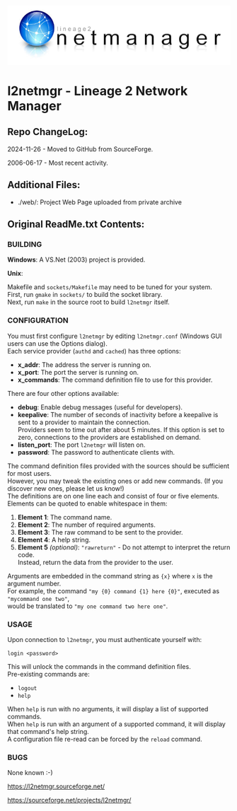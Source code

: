 ![l2netmgr logo](./web/logo.jpg)

# l2netmgr - Lineage 2 Network Manager

## Repo ChangeLog:

2024-11-26 - Moved to GitHub from SourceForge. 

2006-06-17 - Most recent activity.



## Additional Files:

- ./web/: Project Web Page uploaded from private archive



## Original ReadMe.txt Contents:


### BUILDING

**Windows**: A VS.Net (2003) project is provided.

**Unix**:

Makefile and `sockets/Makefile` may need to be tuned for your system.  
First, run `gmake` in `sockets/` to build the socket library.  
Next, run `make` in the source root to build `l2netmgr` itself.

### CONFIGURATION

You must first configure `l2netmgr` by editing `l2netmgr.conf` (Windows GUI users can use the Options dialog).  
Each service provider (`authd` and `cached`) has three options:

- **x_addr**: The address the server is running on.
- **x_port**: The port the server is running on.
- **x_commands**: The command definition file to use for this provider.

There are four other options available:

- **debug**: Enable debug messages (useful for developers).
- **keepalive**: The number of seconds of inactivity before a keepalive is sent to a provider to maintain the connection.  
  Providers seem to time out after about 5 minutes. If this option is set to zero, connections to the providers are established on demand.
- **listen_port**: The port `l2netmgr` will listen on.
- **password**: The password to authenticate clients with.

The command definition files provided with the sources should be sufficient for most users.  
However, you may tweak the existing ones or add new commands. (If you discover new ones, please let us know!)  
The definitions are on one line each and consist of four or five elements.  
Elements can be quoted to enable whitespace in them:

1. **Element 1**: The command name.
2. **Element 2**: The number of required arguments.
3. **Element 3**: The raw command to be sent to the provider.
4. **Element 4**: A help string.
5. **Element 5** *(optional)*: `"rawreturn"` - Do not attempt to interpret the return code.  
   Instead, return the data from the provider to the user.

Arguments are embedded in the command string as `{x}` where `x` is the argument number.  
For example, the command `"my {0} command {1} here {0}"`, executed as `"mycommand one two"`,  
would be translated to `"my one command two here one"`.

### USAGE

Upon connection to `l2netmgr`, you must authenticate yourself with:

```
login <password>
```

This will unlock the commands in the command definition files.  
Pre-existing commands are:

- `logout`
- `help`

When `help` is run with no arguments, it will display a list of supported commands.  
When `help` is run with an argument of a supported command, it will display that command's help string.  
A configuration file re-read can be forced by the `reload` command.

### BUGS

None known :-)

<https://l2netmgr.sourceforge.net/>

<https://sourceforge.net/projects/l2netmgr/>
